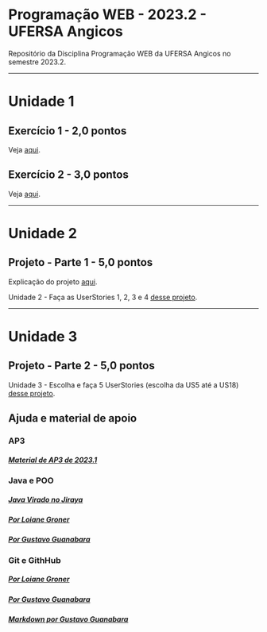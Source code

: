 # Programação WEB - 2023.2 - UFERSA Angicos

Repositório da Disciplina Programação WEB da UFERSA Angicos no semestre 2023.2.

---

# Unidade 1

## Exercício 1 - 2,0 pontos

Veja [aqui](u1_exercicio1/).

## Exercício 2 - 3,0 pontos

Veja [aqui](u1_exercicio2/).

---

# Unidade 2

## Projeto - Parte 1 - 5,0 pontos

Explicação do projeto [aqui](#).

Unidade 2 - Faça as UserStories 1, 2, 3 e 4 [desse projeto](https://drive.google.com/open?id=).

---

# Unidade 3

## Projeto - Parte 2 - 5,0 pontos

Unidade 3 - Escolha e faça 5 UserStories (escolha da US5 até a US18) [desse projeto](https://drive.google.com/open?id=).

## Ajuda e material de apoio

### AP3

##### [Material de AP3 de 2023.1](https://github.com/ap3ufersa/ap3_2023.1_xicoArruda)

### Java e POO

##### [Java Virado no Jiraya](https://www.youtube.com/playlist?list=PL62G310vn6nFIsOCC0H-C2infYgwm8SWW)

##### [Por Loiane Groner](https://www.youtube.com/playlist?list=PLGxZ4Rq3BOBq0KXHsp5J3PxyFaBIXVs3r)

##### [Por Gustavo Guanabara](https://www.youtube.com/playlist?list=PLHz_AreHm4dkqe2aR0tQK74m8SFe-aGsY)

### Git e GithHub

##### [Por Loiane Groner](https://www.youtube.com/watch?v=UMhskLXJuq4)

##### [Por Gustavo Guanabara](https://www.youtube.com/watch?v=xEKo29OWILE&list=PLHz_AreHm4dm7ZULPAmadvNhH6vk9oNZA)

##### [Markdown por Gustavo Guanabara](/git_github_gguanabara)
